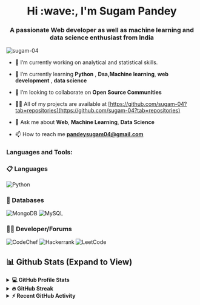 <h1 align="center">Hi :wave:, I'm Sugam Pandey</h1>
<h3 align="center">A passionate Web developer as well as machine learning and data science  enthusiast from India</h3>

<p align="left"> <img src="https://komarev.com/ghpvc/?username=sugam-04&label=Profile%20views&color=0e75b6&style=flat" alt="sugam-04" /> </p>



- 🔭 I’m currently working on analytical and statistical skills.

- 🌱 I’m currently learning **Python** , **Dsa,Machine learning**, **web development** , **data science**

- 👯 I’m looking to collaborate on **Open Source Communities**

- 👨‍💻 All of my projects are available at [https://github.com/sugam-04?tab=repositories](https://github.com/sugam-04?tab=repositories)

- 💬 Ask me about **Web**, **Machine Learning**, **Data Science**

- 📫 How to reach me **pandeysugam04@gmail.com**

<h3 align="left">Languages and Tools:</h3>

### 📋 Languages
![Python](https://img.shields.io/badge/python-3670A0?style=for-the-badge&logo=python&logoColor=ffdd54)


### 💾 Databases
![MongoDB](https://img.shields.io/badge/MongoDB-%234ea94b.svg?style=for-the-badge&logo=mongodb&logoColor=white)
![MySQL](https://img.shields.io/badge/mysql-%2300000f.svg?style=for-the-badge&logo=mysql&logoColor=white)


### 🧑‍💻 Developer/Forums
![CodeChef](https://img.shields.io/badge/CodeChef-%23964B00.svg?style=for-the-badge&logo=CodeChef&logoColor=white) 
![Hackerrank](https://img.shields.io/badge/-Hackerrank-2EC866?style=for-the-badge&logo=HackerRank&logoColor=white) 
![LeetCode](https://img.shields.io/badge/Leetcode-000000?style=for-the-badge&logo=LeetCode&logoColor=#d16c06)




## 📊 Github Stats (Expand to View)

<details> 
  <summary><b>💻 GitHub Profile Stats</b></summary>
  <p align="center">
    <a><img alt="Gihub Profile Stats" src="https://github-readme-stats.vercel.app/api?username=sugam-04&show_icons=true&theme=radical" alt="sugam-04" height="192px"/></a>
	</p>
  </p>
</details>
<details>
  <summary><b>🔥 GitHub Streak</b></summary>
  <p align="center">
   <a><img alt="Gihub Streak" src="https://github-readme-streak-stats.herokuapp.com/?user=sugam-04&theme=radical" /></a>

</details>
<details>
  <summary><b>⚡ Recent GitHub Activity</b></summary>
 <p align="center">
   <a><img alt="Contribution Graph" src="https://raw.githubusercontent.com/sugam-04/sugam-04/master/profile-summary-card-output/2077/0-profile-details.svg" /></a>
   <!--<a><img alt="Valeri Gokadze's Activity Graph" src="https://github-readme-activity-graph.vercel.app/graph?username=sugam-04&custom_title=Sugam%20Pandey's%20Activity%20Graph&theme=react-dark" /></a>
</details>
-->

### 💬 Social
![Discord](https://img.shields.io/badge/Discord-%235865F2.svg?style=for-the-badge&logo=discord&logoColor=white)
![Twitter](https://img.shields.io/badge/Twitter-%231DA1F2.svg?style=for-the-badge&logo=Twitter&logoColor=white) 
![LinkedIn](https://img.shields.io/badge/linkedin-%230077B5.svg?style=for-the-badge&logo=linkedin&logoColor=white)

---
